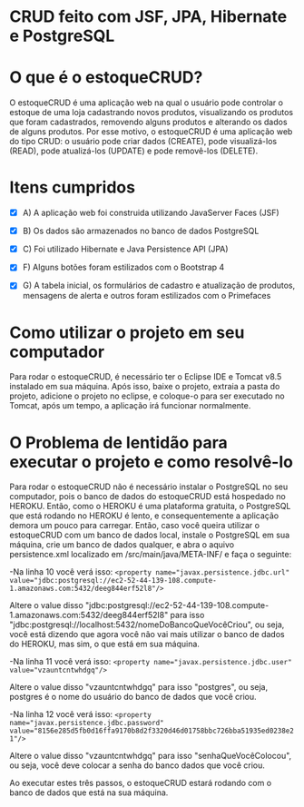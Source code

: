 # CRUD feito com JSF, JPA, Hibernate e PostgreSQL

# O que é o estoqueCRUD?
 O estoqueCRUD é uma aplicação web na qual o usuário pode controlar o estoque de uma loja cadastrando novos produtos, visualizando os produtos que foram cadastrados, removendo alguns produtos e alterando os dados de alguns produtos. Por esse motivo, o estoqueCRUD é uma aplicação web do tipo CRUD: o usuário pode criar dados (CREATE), pode visualizá-los
(READ), pode atualizá-los (UPDATE) e pode removê-los (DELETE).
 
# Itens cumpridos

- [X] A) A aplicação web foi construida utilizando JavaServer Faces (JSF)

- [X] B) Os dados são armazenados no banco de dados PostgreSQL

- [X] C) Foi utilizado Hibernate e Java Persistence API (JPA)

- [X] F) Alguns botões foram estilizados com o Bootstrap 4

- [X] G) A tabela inicial, os formulários de cadastro e atualização de produtos, mensagens de alerta e outros foram estilizados com o Primefaces

# Como utilizar o projeto em seu computador
 Para rodar o estoqueCRUD, é necessário ter o Eclipse IDE e Tomcat v8.5 instalado em sua máquina. Após isso, baixe o projeto, extraia a pasta do projeto, adicione o projeto no eclipse, e coloque-o para ser executado no Tomcat, após um tempo, a aplicação irá funcionar normalmente.
 
# O Problema de lentidão para executar o projeto e como resolvê-lo
 Para rodar o estoqueCRUD não é necessário instalar o PostgreSQL no seu computador, pois o banco de dados do estoqueCRUD está hospedado no HEROKU. Então, como o HEROKU é uma plataforma gratuita, o PostgreSQL que está rodando no HEROKU é lento, e consequentemente a aplicação demora um pouco para carregar. 
 Então, caso você queira utilizar o estoqueCRUD com um banco de dados local, instale o PostgreSQL em sua máquina, crie um banco de dados qualquer, e abra o aquivo persistence.xml localizado em /src/main/java/META-INF/ e faça o seguinte:

-Na linha 10 você verá isso: ```<property name="javax.persistence.jdbc.url" value="jdbc:postgresql://ec2-52-44-139-108.compute-1.amazonaws.com:5432/deeg844erf52l8"/>```
 
 Altere o value disso "jdbc:postgresql://ec2-52-44-139-108.compute-1.amazonaws.com:5432/deeg844erf52l8" para isso "jdbc:postgresql://localhost:5432/nomeDoBancoQueVocêCriou",
 ou seja, você está dizendo que agora você não vai mais utilizar o banco de dados do HEROKU, mas sim, o que está em sua máquina.
 
-Na linha 11 você verá isso: ```<property name="javax.persistence.jdbc.user" value="vzauntcntwhdgq"/>```
 
 Altere o value disso "vzauntcntwhdgq" para isso "postgres", ou seja, postgres é o nome do usuário do banco de dados que você criou.
 
-Na linha 12 você verá isso: ```<property name="javax.persistence.jdbc.password" value="8156e285d5fb0d16ffa9170b8d2f3320d46d01758bbc726bba51935ed0238e21"/>```
 
 Altere o value disso "vzauntcntwhdgq" para isso "senhaQueVocêColocou", ou seja, você deve colocar a senha do banco dados que você criou.
 
Ao executar estes três passos, o estoqueCRUD estará rodando com o banco de dados que está na sua máquina.
 
 
